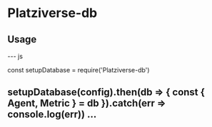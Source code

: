 # Platziverse-db

## Usage

--- js

const setupDatabase = require('Platziverse-db')

setupDatabase(config).then(db => {
    const { Agent, Metric } = db
}).catch(err => console.log(err))
...
--- 

